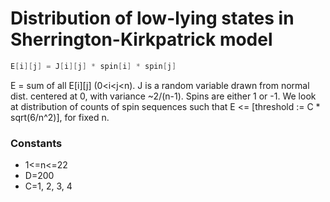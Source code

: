 # Distribution of low-lying states in Sherrington-Kirkpatrick model
```cpp
E[i][j] = J[i][j] * spin[i] * spin[j]
```
E = sum of all E[i][j] (0<i<j<n).
J is a random variable drawn from normal dist. centered at 0, with variance ~2/(n-1).
Spins are either 1 or -1.
We look at distribution of counts of spin sequences such that E <= [threshold := C * sqrt(6/n^2)], for fixed n.

### Constants
* 1<=n<=22
* D=200
* C=1, 2, 3, 4

